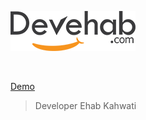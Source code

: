 


![Logo](https://raw.githubusercontent.com/Devehab/Website_me/master/Image/Log_me_B.png "Logo ")


<br>


[Demo](http://www.devehab.com/)


> Developer Ehab Kahwati